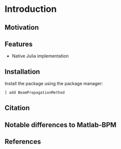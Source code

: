 # Introduction

## Motivation

## Features

* Native Julia implementation

## Installation

Install the package using the package manager:

```julia
] add BeamPropagationMethod
```

## Citation


## Notable differences to Matlab-BPM


## References

